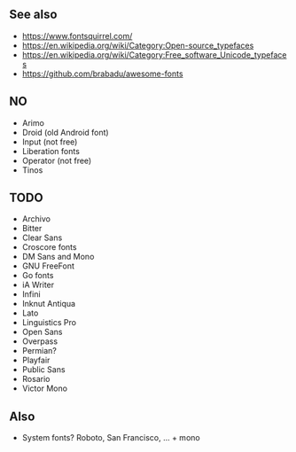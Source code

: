 
## See also

- https://www.fontsquirrel.com/
- https://en.wikipedia.org/wiki/Category:Open-source_typefaces
- https://en.wikipedia.org/wiki/Category:Free_software_Unicode_typefaces
- https://github.com/brabadu/awesome-fonts

## NO

- Arimo
- Droid (old Android font)
- Input (not free)
- Liberation fonts
- Operator (not free)
- Tinos

## TODO

- Archivo
- Bitter
- Clear Sans
- Croscore fonts
- DM Sans and Mono
- GNU FreeFont
- Go fonts
- iA Writer
- Infini
- Inknut Anti­qua
- Lato
- Linguistics Pro
- Open Sans
- Overpass
- Permian?
- Playfair
- Public Sans
- Rosario
- Victor Mono


## Also

- System fonts? Roboto, San Francisco, ... + mono
